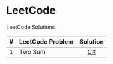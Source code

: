 # LeetCode
LeetCode Solutions


| # | LeetCode Problem | Solution |
| :---: | :--- | :---: |
| 1 | Two Sum | [C#](charp/1.%Two%Sum.cs) |
